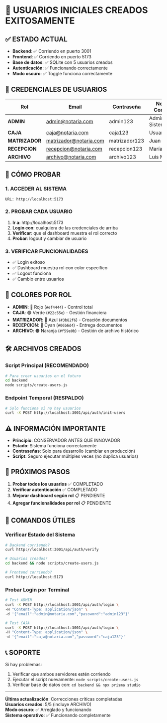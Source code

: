 # 🎉 USUARIOS INICIALES CREADOS EXITOSAMENTE

## ✅ ESTADO ACTUAL
- **Backend**: ✅ Corriendo en puerto 3001
- **Frontend**: ✅ Corriendo en puerto 5173  
- **Base de datos**: ✅ SQLite con 5 usuarios creados
- **Autenticación**: ✅ Funcionando correctamente
- **Modo oscuro**: ✅ Toggle funciona correctamente

## 🔑 CREDENCIALES DE USUARIOS

| Rol | Email | Contraseña | Nombre Completo |
|-----|-------|------------|-----------------|
| **ADMIN** | admin@notaria.com | admin123 | Administrador Sistema |
| **CAJA** | caja@notaria.com | caja123 | Usuario Caja |
| **MATRIZADOR** | matrizador@notaria.com | matrizador123 | Juan Pérez |
| **RECEPCION** | recepcion@notaria.com | recepcion123 | María García |
| **ARCHIVO** | archivo@notaria.com | archivo123 | Luis Martínez |

## 🧪 CÓMO PROBAR

### 1. ACCEDER AL SISTEMA
```
URL: http://localhost:5173
```

### 2. PROBAR CADA USUARIO
1. **Ir a**: http://localhost:5173
2. **Login con**: cualquiera de las credenciales de arriba
3. **Verificar**: que el dashboard muestra el rol correcto
4. **Probar**: logout y cambiar de usuario

### 3. VERIFICAR FUNCIONALIDADES
- ✅ Login exitoso
- ✅ Dashboard muestra rol con color específico
- ✅ Logout funciona
- ✅ Cambio entre usuarios

## 🎨 COLORES POR ROL

- **ADMIN**: 🔴 Rojo (`#ef4444`) - Control total
- **CAJA**: 🟢 Verde (`#22c55e`) - Gestión financiera
- **MATRIZADOR**: 🔵 Azul (`#3b82f6`) - Creación documentos  
- **RECEPCION**: 🔷 Cyan (`#06b6d4`) - Entrega documentos
- **ARCHIVO**: 🟠 Naranja (`#f59e0b`) - Gestión de archivo histórico

## 🛠️ ARCHIVOS CREADOS

### Script Principal (RECOMENDADO)
```bash
# Para crear usuarios en el futuro
cd backend
node scripts/create-users.js
```

### Endpoint Temporal (RESPALDO)
```bash
# Solo funciona si no hay usuarios
curl -X POST http://localhost:3001/api/auth/init-users
```

## ⚠️ INFORMACIÓN IMPORTANTE

- **Principio**: CONSERVADOR ANTES QUE INNOVADOR
- **Estado**: Sistema funciona correctamente
- **Contraseñas**: Solo para desarrollo (cambiar en producción)
- **Script**: Seguro ejecutar múltiples veces (no duplica usuarios)

## 🚀 PRÓXIMOS PASOS

1. **Probar todos los usuarios** ✅ COMPLETADO
2. **Verificar autenticación** ✅ COMPLETADO  
3. **Mejorar dashboard según rol** 📋 PENDIENTE
4. **Agregar funcionalidades por rol** 📋 PENDIENTE

## 🔧 COMANDOS ÚTILES

### Verificar Estado del Sistema
```bash
# Backend corriendo?
curl http://localhost:3001/api/auth/verify

# Usuarios creados?
cd backend && node scripts/create-users.js

# Frontend corriendo?
curl http://localhost:5173
```

### Probar Login por Terminal
```bash
# Test ADMIN
curl -X POST http://localhost:3001/api/auth/login \
-H "Content-Type: application/json" \
-d '{"email":"admin@notaria.com","password":"admin123"}'

# Test CAJA  
curl -X POST http://localhost:3001/api/auth/login \
-H "Content-Type: application/json" \
-d '{"email":"caja@notaria.com","password":"caja123"}'
```

## 📞 SOPORTE

Si hay problemas:
1. Verificar que ambos servidores estén corriendo
2. Ejecutar el script nuevamente: `node scripts/create-users.js`
3. Verificar base de datos con: `cd backend && npx prisma studio`

---

**Última actualización**: Correcciones críticas completadas  
**Usuarios creados**: 5/5 (incluye ARCHIVO)  
**Modo oscuro**: ✅ Arreglado y funcionando  
**Sistema operativo**: ✅ Funcionando completamente 